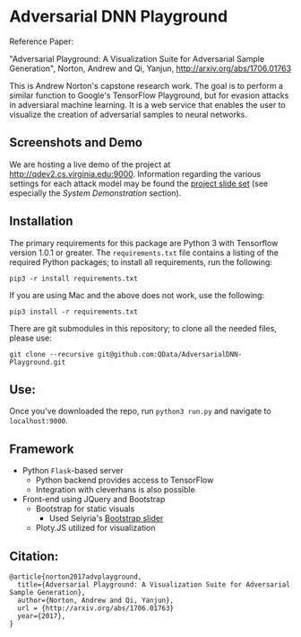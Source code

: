 Adversarial DNN Playground
==========================

Reference Paper: 

"Adversarial Playground: A Visualization Suite for Adversarial Sample Generation", Norton, Andrew and Qi, Yanjun, http://arxiv.org/abs/1706.01763

This is Andrew Norton's capstone research work.  The goal is to perform a similar function to Google's TensorFlow Playground, but for evasion attacks in adversiaral machine learning.  It is a web service that enables the user to visualize the creation of adversarial samples to neural networks.

Screenshots and Demo
--------------------

We are hosting a live demo of the project at http://qdev2.cs.virginia.edu:9000.  Information regarding the various settings for each attack model may be found the [project slide set](https://github.com/QData/AdversarialDNN-Playground/blob/master/presentation.pdf) (see especially the *System Demonstration* section).
    
Installation
------------

The primary requirements for this package are Python 3 with Tensorflow version 1.0.1 or greater.  The `requirements.txt` file contains a listing of the required Python packages; to install all requirements, run the following:

```
pip3 -r install requirements.txt
```

If you are using Mac and the above does not work, use the following:

```
pip3 install -r requirements.txt
```

There are git submodules in this repository; to clone all the needed files, please use:

```
git clone --recursive git@github.com:QData/AdversarialDNN-Playground.git
```

Use:
----

Once you've downloaded the repo, run `python3 run.py` and navigate to `localhost:9000`.

Framework
---------
  - Python `Flask`-based server
    - Python backend provides access to TensorFlow
    - Integration with cleverhans is also possible
  - Front-end using JQuery and Bootstrap
    - Bootstrap for static visuals
      - Used Seiyria's [Bootstrap slider][bootstrap-slider]
    - Ploty.JS utilized for visualization

Citation:
---------

```
@article{norton2017advplayground,
  title={Adversarial Playground: A Visualization Suite for Adversarial Sample Generation},
  author={Norton, Andrew and Qi, Yanjun},
  url = {http://arxiv.org/abs/1706.01763}
  year={2017},
}
```

[bootstrap-slider]: https://github.com/seiyria/bootstrap-slider
